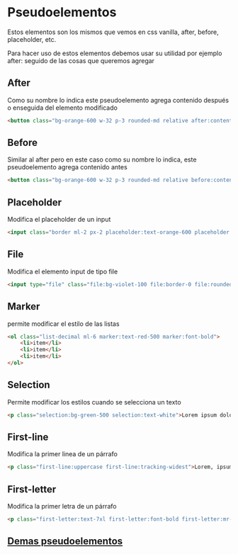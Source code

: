 # Pseudoelementos

Estos elementos son los mismos que vemos en css vanilla, after, before, placeholder, etc.

Para hacer uso de estos elementos debemos usar su utilidad por ejemplo after: seguido de las cosas que queremos agregar

## After

Como su nombre lo indica este pseudoelemento agrega contenido después o enseguida del elemento modificado 
```html
<button class="bg-orange-600 w-32 p-3 rounded-md relative after:content-[''] after:absolute after:left-32 after:border-8 after:border-transparent after:border-l-orange-600 after:top-4">Haz clic aqui</button>
```

## Before

Similar al after pero en este caso como su nombre lo indica, este pseudoelemento agrega contenido antes
```html
<button class="bg-orange-600 w-32 p-3 rounded-md relative before:content-[''] before:absolute before:right-32 before:border-8 before:border-transparent before:border-r-orange-600 before:top-4">Haz clic aqui</button>
```

## Placeholder

Modifica el placeholder de un input
```html
<input class="border ml-2 px-2 placeholder:text-orange-600 placeholder:italic" type="text" placeholder="Nombre">
```

## File

Modifica el elemento input de tipo file
```html
<input type="file" class="file:bg-violet-100 file:border-0 file:rounded-lg file:text-violet-700 file:font-semibold file:px-3 hover:file:bg-violet-300">
```

## Marker 

permite modificar el estilo de las listas
```html
<ol class="list-decimal ml-6 marker:text-red-500 marker:font-bold">
	<li>item</li>
	<li>item</li>
	<li>item</li>
</ol>
```

## Selection

Permite modificar los estilos cuando se selecciona un texto
```html
<p class="selection:bg-green-500 selection:text-white">Lorem ipsum dolor sit amet consectetur adipisicing elit. Error, quibusdam id animi quo autem, quam aliquid atque cupiditate ullam amet maiores quisquam explicabo cum fugit blanditiis quod aperiam cumque rem.</p>
```

## First-line

Modifica la primer linea de un párrafo
```html
<p class="first-line:uppercase first-line:tracking-widest">Lorem, ipsum dolor sit amet consectetur adipisicing elit. Minima aliquid laboriosam delectus natus qui assumenda deleniti nemo hic ipsam reiciendis doloremque dolores vero, rem nesciunt quam optio facilis atque voluptas?</p>
```

## First-letter

Modifica la primer letra de un párrafo
```html
<p class="first-letter:text-7xl first-letter:font-bold first-letter:mr-3 first-letter:float-left">Lorem, ipsum dolor sit amet consectetur adipisicing elit. Minima aliquid laboriosam delectus natus qui assumenda deleniti nemo hic ipsam reiciendis doloremque dolores vero, rem nesciunt quam optio facilis atque voluptas?</p>
```

## [Demas pseudoelementos](https://tailwindcss.com/docs/hover-focus-and-other-states#pseudo-elements)

